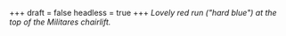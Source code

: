 
+++
draft = false
headless = true
+++
_Lovely red run ("hard blue") at the top of the Militares chairlift._
